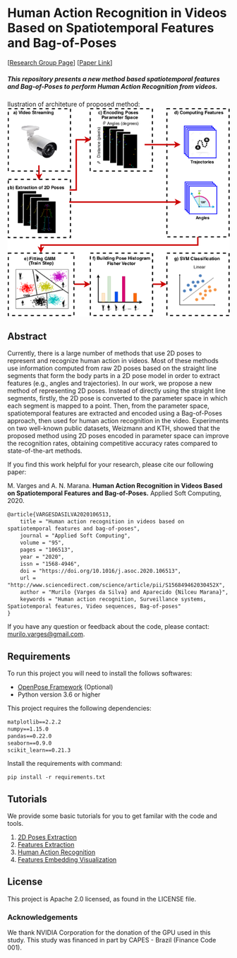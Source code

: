 # Human Action Recognition in Videos Based on Spatiotemporal Features and Bag-of-Poses

[[Research Group Page](http://recogna.tech/)] [[Paper Link](http://www.sciencedirect.com/science/article/pii/S156849462030452X)]

<h5>This repository presents a new method based spatiotemporal features and Bag-of-Poses to perform Human Action Recognition from videos.</h5> 

Ilustration of architeture of proposed method:
![architeture_har](architeture.png)

## Abstract

Currently, there is a large number of methods that use 2D poses to represent and recognize human action in videos. Most of these methods use information computed from raw 2D poses based on the straight line segments that form the body parts in a 2D pose model in order to extract features (e.g., angles and trajectories). In our work, we propose a new method of representing 2D poses. Instead of directly using the straight line segments, firstly, the 2D pose is converted to the parameter space in which each segment is mapped to a point. Then, from the parameter space, spatiotemporal features are extracted and encoded using a Bag-of-Poses approach, then used for human action recognition in the video. Experiments on two well-known public datasets, Weizmann and KTH, showed that the proposed method using 2D poses encoded in parameter space can improve the recognition rates, obtaining competitive accuracy rates compared to state-of-the-art methods.

If you find this work helpful for your research, please cite our following paper:

M. Varges and A. N. Marana. **Human Action Recognition in Videos Based on Spatiotemporal Features and Bag-of-Poses.** Applied Soft Computing, 2020.

```
@article{VARGESDASILVA2020106513,
    title = "Human action recognition in videos based on spatiotemporal features and bag-of-poses",
    journal = "Applied Soft Computing",
    volume = "95",
    pages = "106513",
    year = "2020",
    issn = "1568-4946",
    doi = "https://doi.org/10.1016/j.asoc.2020.106513",
    url = "http://www.sciencedirect.com/science/article/pii/S156849462030452X",
    author = "Murilo {Varges da Silva} and Aparecido {Nilceu Marana}",
    keywords = "Human action recognition, Surveillance systems, Spatiotemporal features, Video sequences, Bag-of-poses"
}
```

If you have any question or feedback about the code, please contact: murilo.varges@gmail.com.

## Requirements

To run this project you will need to install the follows softwares:
* [OpenPose Framework](https://github.com/CMU-Perceptual-Computing-Lab/openpose) (Optional)
* Python version 3.6 or higher

This project requires the following dependencies:

```
matplotlib==2.2.2
numpy==1.15.0
pandas==0.22.0
seaborn==0.9.0
scikit_learn==0.21.3
```

Install the requirements with command:
```
pip install -r requirements.txt
```
## Tutorials
We provide some basic tutorials for you to get familar with the code and tools.
1. [2D Poses Extraction](tutorials/2DPoses_extraction.md)
2. [Features Extraction](tutorials/features_extraction.md)
3. [Human Action Recognition](tutorials/classification.md)
4. [Features Embedding Visualization](tutorials/features_visualization.md)


## License
This project is Apache 2.0 licensed, as found in the LICENSE file.

### Acknowledgements
We thank NVIDIA Corporation for the donation of the GPU used in this study. This study was financed in part by CAPES - Brazil (Finance Code 001).

